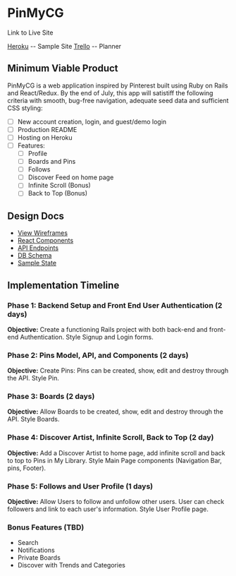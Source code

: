 # PinMyCG

Link to Live Site

[Heroku](https://enigmatic-harbor-70284.herokuapp.com/) -- Sample Site
[Trello](https://trello.com/b/0EtXvDZi/pinmycg) -- Planner

## Minimum Viable Product

PinMyCG is a web application inspired by Pinterest built using Ruby on Rails and React/Redux.
By the end of July, this app will satistiff the following criteria with smooth, bug-free navigation, adequate seed data and sufficient CSS styling:

- [ ] New account creation, login, and guest/demo login
- [ ] Production README
- [ ] Hosting on Heroku
- [ ] Features:
    * [ ] Profile
    * [ ] Boards and Pins
    * [ ] Follows
    * [ ] Discover Feed on home page
    * [ ] Infinite Scroll (Bonus)
    * [ ] Back to Top (Bonus)

## Design Docs

* [View Wireframes][wireframes]
* [React Components][components]
* [API Endpoints][api-endpoints]
* [DB Schema][schema]
* [Sample State][sample-state]

[wireframes]: wireframes
[components]: component-hierarchy.md
[sample-state]: sample-state.md
[api-endpoints]: api-endpoints.md
[schema]: schema.md

## Implementation Timeline

### Phase 1: Backend Setup and Front End User Authentication (2 days)

**Objective:** Create a functioning Rails project with both back-end and front-end Authentication. Style Signup and Login forms.

### Phase 2: Pins Model, API, and Components (2 days)

**Objective:** Create Pins: Pins can be created, show, edit and destroy through the API. Style Pin.

### Phase 3: Boards (2 days)

**Objective:** Allow Boards to be created, show, edit and destroy through the API. Style Boards.

### Phase 4: Discover Artist, Infinite Scroll, Back to Top (2 day)

**Objective:** Add a Discover Artist to home page, add infinite scroll and back to top to Pins in My Library. Style Main Page components (Navigation Bar, pins, Footer).

### Phase 5: Follows and User Profile (1 days)

**Objective:** Allow Users to follow and unfollow other users. User can check followers and link to each user's information. Style User Profile page.

### Bonus Features (TBD)

* Search
* Notifications
* Private Boards
* Discover with Trends and Categories